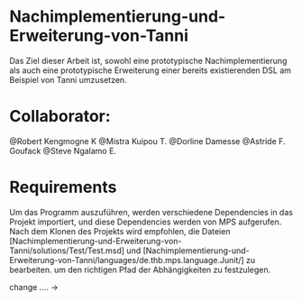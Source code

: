 # Nachimplementierung-und-Erweiterung-von-Tanni
Das Ziel dieser Arbeit ist, sowohl eine prototypische Nachimplementierung als auch eine prototypische Erweiterung einer bereits existierenden DSL am Beispiel von Tanni umzusetzen.


# Collaborator:
@Robert Kengmogne K
@Mistra Kuipou T.
@Dorline Damesse
@Astride F. Goufack
@Steve Ngalamo E.


# Requirements 
Um das Programm auszuführen, werden verschiedene Dependencies in das Projekt importiert, und diese Dependencies werden von MPS aufgerufen. Nach dem Klonen des Projekts wird empfohlen, die Dateien [Nachimplementierung-und-Erweiterung-von-Tanni/solutions/Test/Test.msd] und [Nachimplementierung-und-Erweiterung-von-Tanni/languages/de.thb.mps.language.Junit/] zu bearbeiten. um den richtigen Pfad der Abhängigkeiten zu festzulegen.



change .... -> 

  <modelRoot contentPath="/Some/Path/" type="java_classes">
      <sourceRoot location="Methoden.jar" />
    </modelRoot>
    
